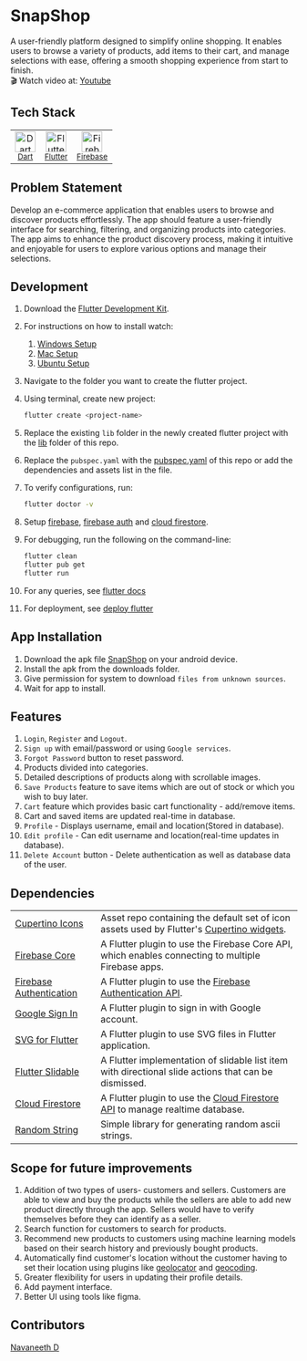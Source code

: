 # SnapShop
A user-friendly platform designed to simplify online shopping. It enables users to browse a variety of products, add items to their cart, and manage selections with ease, offering a smooth shopping experience from start to finish.<br>
🎬 Watch video at: [Youtube](https://youtu.be/jvaBx38yvQA)
<br>
## Tech Stack
<table>
  <tr>
    <td align='center'>
      <a href="https://www.dartlang.org/"> <img width='36' height='36' src='https://img.stackshare.io/service/1646/Twitter-02.png' alt='Dart'> </a>
      <br>
      <sub><a href="https://www.dartlang.org/">Dart</a></sub>
      <br>
      <sub></sub>
    </td>
    <td align='center'>
      <a href="https://flutter.io/"> <img width='36' height='36' src='https://img.stackshare.io/service/7180/flutter-mark-square-100.png' alt='Flutter'> </a>
      <br>
      <sub><a href="https://flutter.io/">Flutter</a></sub>
      <br>
      <sub></sub>
    </td>
    <td align='center'>
      <a href="https://firebase.google.com/"><img width='36' height='36' src='https://img.stackshare.io/service/116/cZLxNFZS.jpg' alt='Firebase'> </a>
      <br>
      <sub><a href="https://firebase.google.com/">Firebase</a></sub>
      <br>
      <sub></sub>
    </td>
  </tr>
</table>

## Problem Statement
Develop an e-commerce application that enables users to browse and discover products effortlessly. The app should feature a user-friendly interface for searching, filtering, and organizing products into categories. The app aims to enhance the product discovery process, making it intuitive and enjoyable for users to explore various options and manage their selections.

## Development
1. Download the [Flutter Development Kit](https://docs.flutter.dev/get-started/install).
2. For instructions on how to install watch:
   1. [Windows Setup](https://www.youtube.com/watch?v=qAeEdaiK7hM)
   2. [Mac Setup](https://www.youtube.com/watch?v=d_yOKQt7BdY)
   3. [Ubuntu Setup](https://www.youtube.com/watch?v=d_yOKQt7BdY)
3. Navigate to the folder you want to create the flutter project.
4. Using terminal, create new project:
   ```sh
   flutter create <project-name>
   ```
5. Replace the existing `lib` folder in the newly created flutter project with the [lib](https://github.com/ar3s-nd/SnapShop/tree/main/lib) folder of this repo.
6. Replace the `pubspec.yaml` with the [pubspec.yaml](https://github.com/ar3s-nd/SnapShop/blob/main/pubspec.yaml) of this repo or add the dependencies and assets list in the file.
7. To verify configurations, run:
   ```sh
   flutter doctor -v
   ```
8. Setup [firebase](https://firebase.google.com/docs), [firebase auth](https://firebase.google.com/docs/auth) and [cloud firestore](https://firebase.google.com/docs/firestore).
9. For debugging, run the following on the command-line:
   ```sh
   flutter clean
   flutter pub get
   flutter run
   ```

10. For any queries, see [flutter docs](https://docs.flutter.dev/)
11. For deployment, see [deploy flutter](https://docs.flutter.dev/deployment)

## App Installation
1. Download the apk file [SnapShop](https://github.com/ar3s-nd/SnapShop/blob/main/snapshop.apk) on your android device.
2. Install the apk from the downloads folder.
3. Give permission for system to download `files from unknown sources`.
4. Wait for app to install.

## Features
1. `Login`, `Register` and `Logout`.
2. `Sign up` with email/password or using `Google services`.
3. `Forgot Password` button to reset password.
4. Products divided into categories.
5. Detailed descriptions of products along with scrollable images.
6. `Save Products` feature to save items which are out of stock or which you wish to buy later.
5. `Cart` feature which provides basic cart functionality - add/remove items.
6. Cart and saved items are updated real-time in database.
7. `Profile` -  Displays username, email and location(Stored in database).
8. `Edit profile` - Can edit username and location(real-time updates in database).
9. `Delete Account` button - Delete authentication as well as database data of the user.

## Dependencies
<table>
  <tr>
    <td>
      <a href="https://pub.dev/packages/cupertino_icons">Cupertino Icons</a>
    </td>
    <td>Asset repo containing the default set of icon assets used by Flutter's <a href = 'https://github.com/flutter/flutter/tree/master/packages/flutter/lib/src/cupertino'>Cupertino widgets</a>.</td>
  </tr>
  
  <tr>
    <td>
      <a href="https://pub.dev/packages/firebase_core">Firebase Core</a>
    </td>
    <td>A Flutter plugin to use the Firebase Core API, which enables connecting to multiple Firebase apps.</td>
  </tr>
  
  <tr>
    <td>
      <a href="https://pub.dev/packages/firebase_auth">Firebase Authentication</a>
    </td>
    <td>A Flutter plugin to use the <a href = "https://firebase.google.com/products/auth">Firebase Authentication API</a>.</td>
  </tr>
  
  <tr>
    <td>
      <a href="https://pub.dev/packages/google_sign_in">Google Sign In</a>
    </td>
    <td>A Flutter plugin to sign in with Google account.</td>
  </tr>
  
  <tr>
    <td>
      <a href="https://pub.dev/packages/flutter_svg">SVG for Flutter</a>
    </td>
    <td>A Flutter plugin to use SVG files in Flutter application.</td>
  </tr>
  
  <tr>
    <td>
      <a href="https://pub.dev/packages/flutter_slidable">Flutter Slidable</a>
    </td>
    <td>A Flutter implementation of slidable list item with directional slide actions that can be dismissed.</td>
  </tr>
  
  <tr>
    <td>
      <a href="https://pub.dev/packages/cloud_firestore">Cloud Firestore</a>
    </td>
    <td>A Flutter plugin to use the <a href = 'https://firebase.google.com/docs/firestore/'>Cloud Firestore API</a> to manage realtime database.</td>
  </tr>
  
  <tr>
    <td>
      <a href="https://pub.dev/packages/random_string">Random String</a>
    </td>
    <td>Simple library for generating random ascii strings.</td>
  </tr>
</table>

## Scope for future improvements
1. Addition of two types of users- customers and sellers. Customers are able to view and buy the products while the sellers are able to add new product directly through the app. Sellers would have to verify themselves before they can identify as a seller.
2. Search function for customers to search for products.
3. Recommend new products to customers using machine learning models based on their search history and previously bought products.
5. Automatically find customer's location without the customer having to set their location using plugins like [geolocator](https://pub.dev/packages/geolocator) and [geocoding](https://pub.dev/packages/geocoding).
6. Greater flexibility for users in updating their profile details.
7. Add payment interface.
8. Better UI using tools like figma.

## Contributors
[Navaneeth D](https://github.com/ar3s-nd/)
